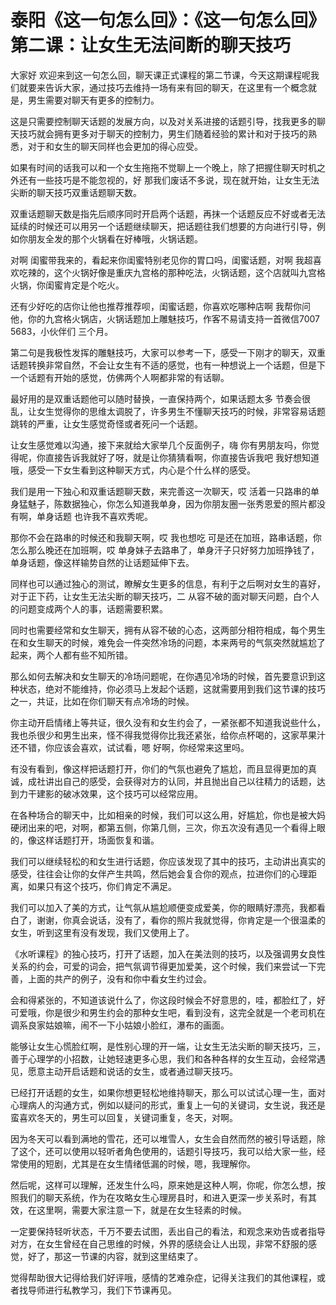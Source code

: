 # 泰阳《这一句怎么回》：《这一句怎么回》第二课：让女生无法间断的聊天技巧

大家好 欢迎来到这一句怎么回，聊天课正式课程的第二节课，今天这期课程呢我们就要来告诉大家，通过技巧去维持一场有来有回的聊天，在这里有一个概念就是，男生需要对聊天有更多的控制力。

这是只需要控制聊天话题的发展方向，以及对关系进接的话题引导，找我更多的聊天技巧就会拥有更多对于聊天的控制力，男生们随着经验的累计和对于技巧的熟悉，对于和女生的聊天同样也会更加的得心应受。

如果有时间的话我可以和一个女生拖拖不觉聊上一个晚上，除了把握住聊天时机之外还有一些技巧是不能忽视的，好 那我们废话不多说，现在就开始，让女生无法尖断的聊天技巧双重话题聊天数。

双重话题聊天数是指先后顺序同时开启两个话题，再抹一个话题反应不好或者无法延续的时候还可以用另一个话题继续聊天，把话题往我们想要的方向进行引导，例如你朋友全发的那个火锅看在好棒哦，火锅话题。

对啊 闺蜜带我来的，看起来你闺蜜特别老见你的胃口吗，闺蜜话题，对啊 我超喜欢吃辣的，这个火锅好像是重庆九宫格的那种吃法，火锅话题，这个店就叫九宫格火锅，你闺蜜肯定是个吃火。

还有少好吃的店你让他也推荐推荐呗，闺蜜话题，你喜欢吃哪种店啊 我帮你问他，你的九宫格火锅店，火锅话题加上雕魅技巧，作客不易请支持一首微信7007 5683，小伙伴们 三个月。

第二句是我极性发挥的雕魅技巧，大家可以参考一下，感受一下刚才的聊天，双重话题转换非常自然，不会让女生有不适的感觉，也有一种想说上一个话题，但是下一个话题有开始的感觉，仿佛两个人啊都非常的有话聊。

最好用的是双重话题他可以随时替换，一直保持两个，如果话题太多 节奏会很乱，让女生觉得你的思维太调脱了，许多男生不懂聊天技巧的时候，非常容易话题跳转的严重，让女生感觉奇怪或者死问一个话题。

让女生感觉难以沟通，接下来就给大家举几个反面例子，嗨 你有男朋友吗，你觉得呢，你直接告诉我就好了呀，就是让你猜猜看啊，你直接告诉我吧 我好想知道哦，感受一下女生看到这种聊天方式，内心是个什么样的感受。

我们是用一下独心和双重话题聊天数，来完善这一次聊天，哎 活着一只路串的单身猛魅子，陈数据独心，你怎么知道我单身，因为你朋友圈一张秀恩爱的照片都没有啊，单身话题 也许我不喜欢秀呢。

那你不会在路串的时候还和我聊天啊，哎 我也想吃 可是还在加班，路串话题，你怎么那么晚还在加班啊，哎 单身妹子去路串了，单身汗子只好努力加班挣钱了，单身话题，像这样输势自然的让话题延伸下去。

同样也可以通过独心的测试，瞭解女生更多的信息，有利于之后啊对女生的喜好，对于正下药，让女生无法尖断的聊天技巧，二 从容不破的面对聊天问题，白个人的问题变成两个人的事，话题需要积累。

同时也需要经常和女生聊天，拥有从容不破的心态，这两部分相符相成，每个男生在和女生聊天的时候，难免会一件突然冷场的问题，本来两号的气氛突然就尴尬了起来，两个人都有些不知所错。

那么如何去解决和女生聊天的冷场问题呢，在你遇见冷场的时候，首先要意识到这种状态，绝对不能维持，你必须马上发起个话题，这就需要用到我们这节课的技巧之一，共证，比如在你们聊天有点冷场的时候。

你主动开启情绪上等共证，很久没有和女生约会了，一紧张都不知道我说些什么，我也杀很少和男生出来，怪不得我觉得你比我还紧张，给你点杯喝的，这家苹果汁还不错，你应该会喜欢，试试看，嗯 好啊，你经常来这里吗。

有没有看到，像这样把话题打开，你们的气氛也避免了尴尬，而且显得更加的真诚，成社讲出自己的感受，会获得对方的认同，并且抛出自己以往精力的话题，达到力干建影的破冰效果，这个技巧可以经常应用。

在各种场合的聊天中，比如相亲的时候，我们可以这么用，好尴尬，你也是被大妈硬闭出来的吧，对啊，都第五侧，你第几侧，三次，你五次没有遇见一个看得上眼的，像这样话题打开，场面恢复和谐。

我们可以继续轻松的和女生进行话题，你应该发现了其中的技巧，主动讲出真实的感受，往往会让你的女伴产生共鸣，然后她会复合你的观点，拉进你们的心理距离，如果只有这个技巧，你们肯定不满足。

我们可以加入了美的方式，让气氛从尴尬顺便变成爱美，你的眼睛好漂亮，我都看白了，谢谢，你真会说话，没有了，看你的照片我就觉得，你肯定是一个很温柔的女生，听到这里有没有发现，我们又使用上了。

《水听课程》的独心技巧，打开了话题，加入在美法则的技巧，以及强调男女良性关系的约会，可爱的词会，把气氛调节得更加爱美，这个时候，我们来尝试一下完善，上面的共产的例子，没有和你中看女生约过会。

会和得紧张的，不知道该说什么了，你这段时候会不好意思的，哇，都脸红了，好可爱哦，你是很少和男生约会的那种女生吧，看到没有，这完全就是一个老司机在调系良家姑娘嘛，闹不一下小姑娘小脸红，瀑布的画面。

能够让女生心慌脸红啊，是性别心理的开一端，让女生无法尖断的聊天技巧，三，善于心理学的小招数，让她轻速更多心思，我们和各种各样的女生互动，会经常遇见，愿意主动开启话题和说话的女生，或者通过聊天技巧。

已经打开话题的女生，如果你想更轻松地维持聊天，那么可以试试心理一生，面对心理病人的沟通方式，例如以疑问的形式，重复上一句的关键词，女生说，我还是蛮喜欢冬天的，男生可以回复，关键词重复，冬天，对啊。

因为冬天可以看到满地的雪花，还可以堆雪人，女生会自然而然的被引导话题，除了这个，还可以使用以轻听者角色使用的，话题引导技巧，我可以给大家一些，经常使用的短剧，尤其是在女生情绪低漏的时候，嗯，我理解你。

然后呢，这样可以理解，还发生什么吗，原来她是这种人啊，你呢，你怎么想，按照我们的聊天系统，作为在攻略女生心理房县时，和进入更深一步关系时，有其效，在这里啊，需要大家注意一下，就是在女生轻素的时候。

一定要保持轻听状态，千万不要去试图，丢出自己的看法，和观念来劝告或者指导对方，在女生曾经在自己思维的时候，外界的感绕会让人出现，非常不舒服的感觉，好了，那这一节课的内容，就到这里结束了。

觉得帮助很大记得给我们好评哦，感情的艺难杂症，记得关注我们的其他课程，或者找导师进行私教学习，我们下节课再见。